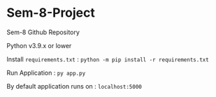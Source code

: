 # Sem-8-Project
Sem-8 Github Repository

Python v3.9.x or lower

Install `requirements.txt` : 
`python -m pip install -r requirements.txt`

Run Application : 
`py app.py`

By default application runs on : 
`localhost:5000`
